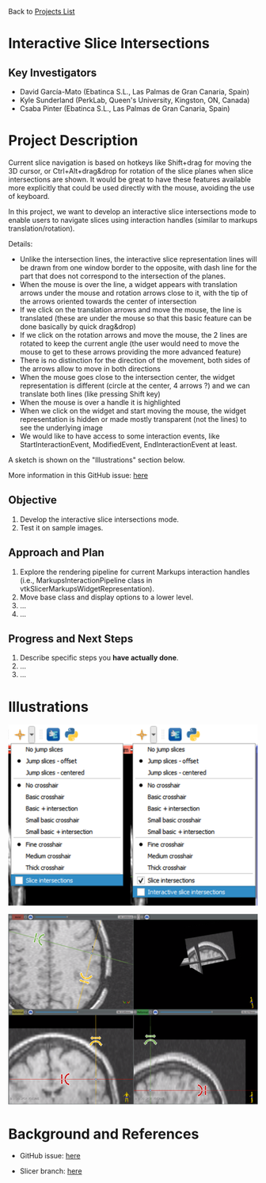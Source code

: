 Back to [Projects List](../../README.md#ProjectsList)

# Interactive Slice Intersections

## Key Investigators

- David García-Mato (Ebatinca S.L., Las Palmas de Gran Canaria, Spain)
- Kyle Sunderland (PerkLab, Queen's University, Kingston, ON, Canada)
- Csaba Pinter (Ebatinca S.L., Las Palmas de Gran Canaria, Spain)

# Project Description

Current slice navigation is based on hotkeys like Shift+drag for moving the 3D cursor, or Ctrl+Alt+drag&drop for rotation of the slice planes when slice intersections are shown. It would be great to have these features available more explicitly that could be used directly with the mouse, avoiding the use of keyboard.

In this project, we want to develop an interactive slice intersections mode to enable users to navigate slices using interaction handles (similar to markups translation/rotation).

Details:

- Unlike the intersection lines, the interactive slice representation lines will be drawn from one window border to the opposite, with dash line for the part that does not correspond to the intersection of the planes.
- When the mouse is over the line, a widget appears with translation arrows under the mouse and rotation arrows close to it, with the tip of the arrows oriented towards the center of intersection
- If we click on the translation arrows and move the mouse, the line is translated (these are under the mouse so that this basic feature can be done basically by quick drag&drop)
- If we click on the rotation arrows and move the mouse, the 2 lines are rotated to keep the current angle (the user would need to move the mouse to get to these arrows providing the more advanced feature)
- There is no distinction for the direction of the movement, both sides of the arrows allow to move in both directions
- When the mouse goes close to the intersection center, the widget representation is different (circle at the center, 4 arrows ?) and we can translate both lines (like pressing Shift key)
- When the mouse is over a handle it is highlighted
- When we click on the widget and start moving the mouse, the widget representation is hidden or made mostly transparent (not the lines) to see the underlying image
- We would like to have access to some interaction events, like StartInteractionEvent, ModifiedEvent, EndInteractionEvent at least.

A sketch is shown on the "Illustrations" section below.

More information in this GitHub issue: [here](https://github.com/Slicer/Slicer/issues/5544) 

## Objective

<!-- Describe here WHAT you would like to achieve (what you will have as end result). -->

1. Develop the interactive slice intersections mode. 
2. Test it on sample images.

## Approach and Plan

<!-- Describe here HOW you would like to achieve the objectives stated above. -->

1. Explore the rendering pipeline for current Markups interaction handles (i.e., MarkupsInteractionPipeline class in vtkSlicerMarkupsWidgetRepresentation).
2. Move base class and display options to a lower level.
3. ...
4. ...

## Progress and Next Steps

<!-- Update this section as you make progress, describing of what you have ACTUALLY DONE. If there are specific steps that you could not complete then you can describe them here, too. -->

1. Describe specific steps you **have actually done**.
1. ...
1. ...

# Illustrations

<img src="Image_Toolbar.png" alt="drawing" width="600"/>

![Interaction handles](Image_InteractiveSliceIntersections.png)

# Background and References

- GitHub issue: [here](https://github.com/Slicer/Slicer/issues/5544) 

- Slicer branch: [here](https://github.com/dgmato/Slicer) 

<!-- If you developed any software, include link to the source code repository. If possible, also add links to sample data, and to any relevant publications. -->
